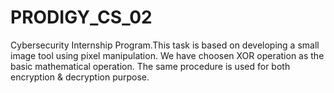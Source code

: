 # PRODIGY_CS_02
 Cybersecurity Internship Program.This task is based on developing a small image tool using pixel manipulation. We have choosen XOR operation as the basic mathematical operation.
The same procedure is used for both encryption & decryption purpose.
